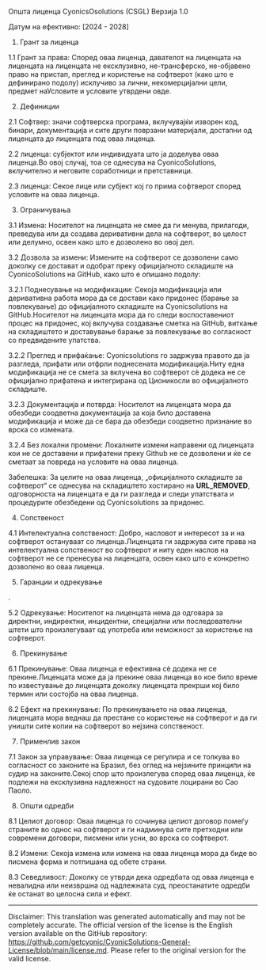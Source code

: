 Општа лиценца CyonicsOsolutions (CSGL)
Верзија 1.0

Датум на ефективно: [2024 - 2028]

1. Грант за лиценца

1.1 Грант за права: Според оваа лиценца, давателот на лиценцата на лиценцата на лиценцата не ексклузивно, не-трансферско, не-објавено право на пристап, преглед и користење на софтверот (како што е дефинирано подолу) исклучиво за лични, некомерцијални цели, предмет наУсловите и условите утврдени овде.

2. Дефиниции

2.1 Софтвер: значи софтверска програма, вклучувајќи изворен код, бинари, документација и сите други поврзани материјали, достапни од лиценцата до лиценцата под оваа лиценца.

2.2 лиценца: субјектот или индивидуата што ја доделува оваа лиценца.Во овој случај, тоа се однесува на CyonicoSolutions, вклучително и неговите соработници и претставници.

2.3 лиценца: Секое лице или субјект кој го прима софтверот според условите на оваа лиценца.

3. Ограничувања

3.1 Измена: Носителот на лиценцата не смее да ги менува, прилагоди, преведува или да создава деривативни дела на софтверот, во целост или делумно, освен како што е дозволено во овој дел.

3.2 Дозвола за измени: Измените на софтверот се дозволени само доколку се достават и одобрат преку официјалното складиште на CyonicoSolutions на GitHub, како што е опишано подолу:

3.2.1 Поднесување на модификации: Секоја модификација или деривативна работа мора да се достави како придонес (барање за повлекување) до официјалното складиште на Cyonicsolutions на GitHub.Носителот на лиценцата мора да го следи воспоставениот процес на придонес, кој вклучува создавање сметка на GitHub, виткање на складиштето и доставување барање за повлекување во согласност со предвидените упатства.

3.2.2 Преглед и прифаќање: Cyonicsolutions го задржува правото да ја разгледа, прифати или отфрли поднесената модификација.Ниту една модификација не се смета за вклучена во софтверот сè додека не се официјално прифатена и интегрирана од Ционикосли во официјалното складиште.

3.2.3 Документација и потврда: Носителот на лиценцата мора да обезбеди соодветна документација за која било доставена модификација и може да се бара да обезбеди соодветно признание во врска со измената.

3.2.4 Без локални промени: Локалните измени направени од лиценцата кои не се доставени и прифатени преку Github не се дозволени и ќе се сметаат за повреда на условите на оваа лиценца.

Забелешка: За целите на оваа лиценца, „официјалното складиште за софтверот“ се однесува на складиштето хостирано на __URL_REMOVED__, одговорноста на лиценцата е да ги разгледа и следи упатствата и процедурите обезбедени од Cyonicsolutions за придонес.

4. Сопственост

4.1 Интелектуална сопственост: Добро, насловот и интересот за и на софтверот остануваат со лиценца.Лиценцата ги задржува сите права на интелектуална сопственост во софтверот и ниту еден наслов на софтверот не се пренесува на лиценцата, освен како што е конкретно дозволено во оваа лиценца.

5. Гаранции и одрекување

.

5.2 Одрекување: Носителот на лиценцата нема да одговара за директни, индиректни, инцидентни, специјални или последователни штети што произлегуваат од употреба или неможност за користење на софтверот.

6. Прекинување

6.1 Прекинување: Оваа лиценца е ефективна сè додека не се прекине.Лиценцата може да ја прекине оваа лиценца во кое било време по известување до лиценцата доколку лиценцата прекрши кој било термин или состојба на оваа лиценца.

6.2 Ефект на прекинување: По прекинувањето на оваа лиценца, лиценцата мора веднаш да престане со користење на софтверот и да ги уништи сите копии на софтверот во нејзина сопственост.

7. Применлив закон

7.1 Закон за управување: Оваа лиценца се регулира и се толкува во согласност со законите на Бразил, без оглед на нејзините принципи на судир на законите.Секој спор што произлегува според оваа лиценца, ќе подлежи на ексклузивна надлежност на судовите лоцирани во Сао Паоло.

8. Општи одредби

8.1 Целиот договор: Оваа лиценца го сочинува целиот договор помеѓу страните во однос на софтверот и ги надминува сите претходни или современи договори, писмени или усни, во врска со софтверот.

8.2 Измени: Секоја измена или измена на оваа лиценца мора да биде во писмена форма и потпишана од обете страни.

8.3 Севедливост: Доколку се утврди дека одредбата од оваа лиценца е невалидна или неизвршна од надлежната суд, преостанатите одредби ќе останат во целосна сила и ефект.

---
Disclaimer: This translation was generated automatically and may not be completely accurate. The official version of the license is the English version available on the GitHub repository: https://github.com/getcyonic/CyonicSolutions-General-License/blob/main/license.md. Please refer to the original version for the valid license.